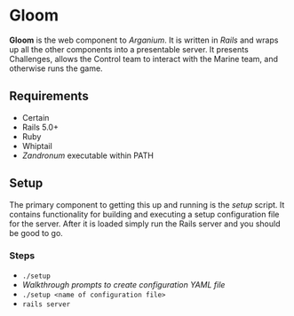 # Gloom

__Gloom__ is the web component to *Arganium*.  It is written in *Rails* and wraps up all the other components into a presentable server.  It presents Challenges, allows the Control team to interact with the Marine team, and otherwise runs the game.

## Requirements
* Certain
* Rails 5.0+
* Ruby
* Whiptail
* *Zandronum* executable within PATH

## Setup
The primary component to getting this up and running is the *setup* script.  It contains functionality for building and executing a setup configuration file for the server.  After it is loaded simply run the Rails server and you should be good to go.

### Steps
* `./setup`
* *Walkthrough prompts to create configuration YAML file*
* `./setup <name of configuration file>`
* `rails server`
